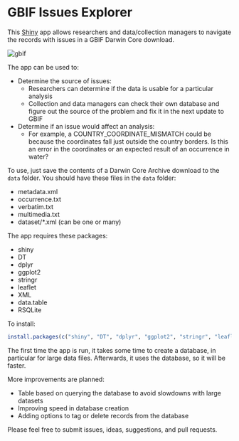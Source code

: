 # GBIF Issues Explorer

This [Shiny](https://shiny.rstudio.com/) app allows researchers and data/collection managers to navigate the records with issues in a GBIF Darwin Core download.

![gbif](https://user-images.githubusercontent.com/2302171/43324300-c916968c-9181-11e8-8a47-5cd262820efe.png)

The app can be used to:

 * Determine the source of issues:
   * Researchers can determine if the data is usable for a particular analysis
   * Collection and data managers can check their own database and figure out the source of the problem and fix it in the next update to GBIF
 * Determine if an issue would affect an analysis:
   * For example, a COUNTRY_COORDINATE_MISMATCH could be because the coordinates fall just outside the country borders. Is this an error in the coordinates or an expected result of an occurrence in water?

To use, just save the contents of a Darwin Core Archive download to the `data` folder. You should have these files in the `data` folder:

 * metadata.xml
 * occurrence.txt
 * verbatim.txt
 * multimedia.txt
 * dataset/*.xml (can be one or many)

The app requires these packages:

 * shiny
 * DT
 * dplyr
 * ggplot2
 * stringr
 * leaflet
 * XML
 * data.table
 * RSQLite

To install:

```R
install.packages(c("shiny", "DT", "dplyr", "ggplot2", "stringr", "leaflet", "XML", "data.table", "RSQLite"))
```

The first time the app is run, it takes some time to create a database, in particular for large data files. Afterwards, it uses the database, so it will be faster. 

More improvements are planned:

 * Table based on querying the database to avoid slowdowns with large datasets
 * Improving speed in database creation
 * Adding options to tag or delete records from the database

Please feel free to submit issues, ideas, suggestions, and pull requests. 
